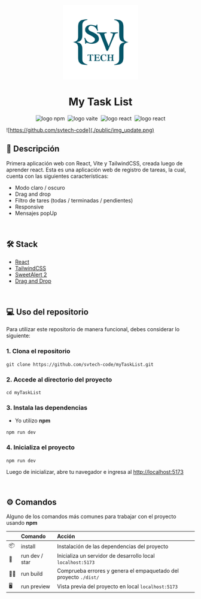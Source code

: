 <p align="center">
  <img src="./public/logo.png" alt="logo svtech" width="200">
</p>

<p align="center">
  <h1 align="center">My Task List</h1>
</p>

<div align="center">
  <img src="https://img.shields.io/badge/npm-CB3837.svg?logo=npm&logoColor=white" alt="logo npm">&nbsp;
  <img src="https://img.shields.io/badge/vite-%23646CFF?logo=vite&logoColor=%23FFD62E" alt="logo vaite">&nbsp;
  <img src="https://img.shields.io/badge/React-222222.svg?logo=React&logoColor=61DAFB" alt="logo react">&nbsp;
  <img src="https://img.shields.io/badge/tailwindcss-%2338B2AC.svg?logo=tailwind-css&logoColor=white" alt="logo react">
</div>

![https://github.com/svtech-code](./public/img_update.png)


## 📑 Descripción
Primera aplicación web con React, Vite y TailwindCSS, creada luego de aprender react.
Esta es una aplicación web de registro de tareas, la cual, cuenta con las siguientes características:
- Modo claro / oscuro
- Drag and drop
- Filtro de tares (todas / terminadas / pendientes)
- Responsive
- Mensajes popUp

<br>

## 🛠️ Stack
- [React](https://react.dev)
- [TailwindCSS](https://tailwindcss.com)
- [SweetAlert 2](https://sweetalert2.github.io)
- [Drag and Drop](https://www.npmjs.com/package/@hello-pangea/dnd)

<br>

## 💻 Uso del repositorio
Para utilizar este repositorio de manera funcional, debes considerar lo siguiente:

### 1. Clona el repositorio
```
git clone https://github.com/svtech-code/myTaskList.git
```

### 2. Accede al directorio del proyecto
```
cd myTaskList
```

### 3. Instala las dependencias
- Yo utilizo **npm**
```
npm run dev
```

### 4. Inicializa el proyecto
```
npm run dev
```
Luego de inicializar, abre tu navegador e ingresa al [http://localhost:5173](http://localhost:5173)

<br>

## ⚙️ Comandos
Alguno de los comandos más comunes para trabajar con el proyecto usando **npm**

|     |Comando           | Acción                                        |
| :-- | :--------------- | :-------------------------------------------- |
| 📦  |install           | Instalación de las dependencias del proyecto |
| 🏁  |run dev / star    | Inicializa un servidor de desarrollo local `localhost:5173` |
| 👨‍💻  |run build         | Comprueba errores y genera el empaquetado del proyecto `./dist/` |
| 🖥️  |run preview       | Vista previa del proyecto en local `localhost:5173` |
